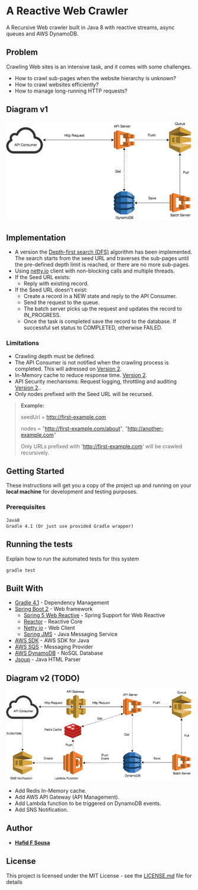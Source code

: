# A Reactive Web Crawler

A Recursive Web crawler built in Java 8 with reactive streams, async queues and AWS DynamoDB.

## Problem
Crawling Web sites is an intensive task, and it comes with some challenges.

* How to crawl sub-pages when the website hierarchy is unknown?
* How to crawl websites efficiently?
* How to manage long-running HTTP requests?

## Diagram v1
![Diagram](public/images/crawler_v1.png)

## Implementation
* A version the [Depth-first search (DFS)](https://en.wikipedia.org/wiki/Depth-first_search) algorithm has been implemented. The search starts from the seed URL and traverses the sub-pages until the pre-defined depth limit is reached, or there are no more sub-pages.
* Using [netty.io](https://netty.io/) client with non-blocking calls and multiple threads.
* If the Seed URL exists:
  * Reply with existing record.
* If the Seed URL doesn't exist:
  * Create a record in a NEW state and reply to the API Consumer.
  * Send the request to the queue.
  * The batch server picks up the request and updates the record to IN_PROGRESS.
  * Once the task is completed save the record to the database. If successful set status to COMPLETED, otherwise FAILED.

### Limitations
- Crawling depth must be defined.
- The API Consumer is not notified when the crawling process is completed. This will adressed on [Version 2](#diagram-v2-todo).
- In-Memory cache to reduce response time. [Version 2](#diagram-v2-todo).
- API Security mechanisms: Request logging, throttling and auditing [Version 2](#diagram-v2-todo)..
- Only nodes prefixed with the Seed URL will be recursed.
> **Example:**
>
> seedUrl = http://first-example.com
>
> nodes = "http://first-example.com/about", "http://another-example.com"
>
> Only URLs prefixed with 'http://first-example.com' will be crawled recursively.

## Getting Started

These instructions will get you a copy of the project up and running on your **local machine** for development and testing purposes.

### Prerequisites

```
Java8
Gradle 4.1 (Or just use provided Gradle wrapper)

```

## Running the tests

Explain how to run the automated tests for this system

```
gradle test
```

## Built With

* [Gradle 4.1](https://docs.gradle.org/4.1/userguide/userguide.html) - Dependency Management
* [Spring Boot 2](https://docs.spring.io/spring-boot/docs/2.0.0.M4/reference/htmlsingle/) - Web framework
	* [Spring 5 Web Reactive](https://docs.spring.io/spring-framework/docs/5.0.0.M4/spring-framework-reference/htmlsingle/) - Spring Support for Web Reactive
	* [Reactor](https://projectreactor.io/) - Reactive Core
	* [Netty io]( https://netty.io/) - Web Client
	* [Spring JMS](https://docs.spring.io/spring/docs/current/spring-framework-reference/html/jms.html) - Java Messaging Service
* [AWS SDK](https://aws.amazon.com/sdk-for-java/) - AWS SDK for Java
* [AWS SQS](https://aws.amazon.com/sqs/) - Messaging Provider
* [AWS DynamoDB](https://aws.amazon.com/documentation/dynamodb/) - NoSQL Database
* [Jsoup](https://jsoup.org/) - Java HTML Parser

## Diagram v2 (TODO)
![Diagram](public/images/crawler_v2.png)

* Add Redis In-Memory cache.
* Add AWS API Gateway (API Management).
* Add Lambda function to be triggered on DynamoDB events.
* Add SNS Notification.

## Author

* **[Hafid F Sousa](https://github.com/hafidsousa)**

## License

This project is licensed under the MIT License - see the [LICENSE.md](LICENSE.md) file for details
